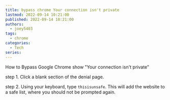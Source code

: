 ```yaml
---
title: bypass chrome Your connection isn't private
lastmod: 2022-09-14 10:21:00
published: 2022-09-14 10:21:00
authors:
  - joey5403
tags: 
  - chrome
categories:
  - Tech
series:
---
```

How to Bypass Google Chrome show "Your connection isn't private"

step 1. Click a blank section of the denial page.

step 2. Using your keyboard, type `thisisunsafe`. This will add the website to a safe list, where you should not be prompted again.
